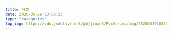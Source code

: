 ```yaml
---
title: 分类
date: 2020-05-29 13:50:23
type: "categories"
top_img: https://cdn.jsdelivr.net/gh/jinan6/PicGo-img/img/20200619103601.jpg
---
```


